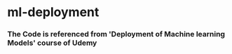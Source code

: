 # ml-deployment
### The Code is referenced from 'Deployment of Machine learning Models' course of Udemy
